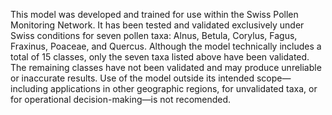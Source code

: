This model was developed and trained for use within the Swiss Pollen Monitoring Network. It has been tested and validated exclusively under Swiss conditions for seven pollen taxa: Alnus, Betula, Corylus, Fagus, Fraxinus, Poaceae, and Quercus.
Although the model technically includes a total of 15 classes, only the seven taxa listed above have been validated. The remaining classes have not been validated and may produce unreliable or inaccurate results.
Use of the model outside its intended scope—including applications in other geographic regions, for unvalidated taxa, or for operational decision-making—is not recomended.


